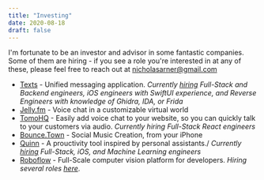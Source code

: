 ```yaml
---
title: "Investing"
date: 2020-08-18
draft: false
---
```


I'm fortunate to be an investor and advisor in some fantastic companies. Some of them are hiring - if you see a role you're interested in at any of these, please feel free to reach out at nicholasarner@gmail.com

* [Texts](http://texts.com)  - Unified messaging application. *Currently [hiring](https://texts.com/jobs) Full-Stack and Backend engineers, iOS engineers with SwiftUI experience, and Reverse Engineers with knowledge of Ghidra, IDA, or Frida*
* [Jelly.fm](https://www.jelly.fm) - Voice chat in a customizable virtual world
* [TomoHQ](https://www.tomohq.com) - Easily add voice chat to your website, so you can quickly talk to your customers via audio. *Currently hiring Full-Stack React engineers*
* [Bounce.Town](https://www.bounce.town) - Social Music Creation, from your iPhone
* [Quinn](https://www.usequinn.com) - A prouctivity tool inspired by personal assistants./ *Currently [hiring](https://apply.workable.com/usequinn/) Full-Stack, iOS, and Machine Learning engineers*
* [Roboflow](https://roboflow.com) - Full-Scale computer vision platform for developers. *Hiring several roles [here](https://roboflow.com/careers)*.

